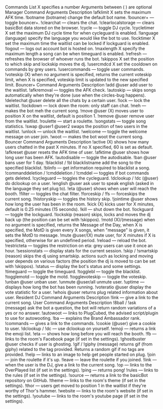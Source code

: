 Commands List
X specifies a number
Arguments between ( ) are optional
Manager
Command	Arguments	Description
!afklimit	X	sets the maximum AFK time.
!botname	(botname)	change the default bot name.
!bouncer+	—	toggle bouncer+.
!clearchat	—	clears the chat.
!clearlocalstorage	—	clears basicBot data stored on the browser.
!cycle	—	toggle DJ cycle.
!cycletimer	X	set the maximum DJ cycle time for when cycleguard is enabled.
!language	(language)	specify the language you would like the bot to use.
!locktimer	X	set the maximum time the waitlist can be locked if lockguard is enabled.
!logout	—	logs out account bot is hosted on.
!maxlength	X	specify the maximum length a song can be when timeguard is enabled.
!refresh	—	refreshes the browser of whoever runs the bot.
!skippos	X	set the position to which skip and lockskip moves the dj.
!usercmdcd	X	set the cooldown on commands by grey users.
!usercommands	—	toggle user commands.
!voteskip	(X)	when no argument is specified, returns the current voteskip limit, when X is specified, voteskip limit is updated to the new specified limit.
Bouncer+
Command	Arguments	Description
!add	@user	add user to the waitlist.
!afkremoval	—	toggles the AFK check.
!autoskip	—	skips songs automatically when they're done (use when the circles-bug happens).
!deletechat	@user	delete all the chats by a certain user.
!lock	—	lock the waitlist.
!lockdown	—	lock down the room: only staff can chat.
!meh	—	makes the bot meh the current song.
!move	@user (X)	moves user to position X on the waitlist, default is position 1.
!remove	@user	remove user from the waitlist.
!roulette	—	start a roulette.
!songstats	—	toggle song statistics.
!swap	@user1 @user2	swaps the position of two users in the waitlist.
!unlock	—	unlock the waitlist.
!welcome	—	toggle the welcome message on user join.
!woot	—	makes the bot woot the current song.
Bouncer
Command	Arguments	Description
!active	(X)	shows how many users chatted in the past X minutes. If no X specified, 60 is set as default.
!afkreset	@user	resets the AFK time of user.
!afktime	@user	shows how long user has been AFK.
!autodisable	—	toggle the autodisable.
!ban	@user	bans user for 1 day.
!blacklist / !bl	blacklistname	add the song to the specified blacklist.
!blinfo	—	get information required to blacklist a song.
!commanddeletion / !cmddeletion / !cmddel	—	toggles if bot commands gets deleted.
!cycleguard	—	toggles the cycleguard.
!dclookup / !dc	(@user)	do dclookup on a user.
!english	@user	ask user to speak english (asked in the language they set plug to).
!eta	(@user)	shows when user will reach the booth.
!filter	—	toggles the chat filter.
!forceskip / !fs	—	forceskips the current song.
!historyskip	—	toggles the history skip.
!jointime	@user	shows how long the user has been in the room.
!kick	(X)	kicks user for X minutes, default is 0.25 minutes (15 seconds).
!kill	—	shut down the bot.
!lockguard	—	toggle the lockguard.
!lockskip	(reason)	skips, locks and moves the dj back up (the position can be set with !skippos).
!motd	(X)/(message)	when no argument is specified, returns the Message of the Day, when X is specified, the MotD is given every X songs, when "message" is given, it sets the MotD to message.
!mute	@user/(X)	mute user, for X minutes if X is specified, otherwise for an undefined period.
!reload	—	reload the bot.
!restricteta	—	toggles the restriction on eta: grey users can use it once an hour.
!sessionstats	—	display stats for the current session.
!skip / !smartskip	(reason)	skips the dj using smartskip. actions such as locking and moving user depends on various factors (the position the dj is moved to can be set with !skippos).
!status	—	display the bot's status and some settings.
!timeguard	—	toggle the timeguard.
!togglebl	—	toggle the blacklist.
!togglemotd	—	toggle the motd.
!togglevoteskip	—	toggle the voteskip.
!unban	@user	unban user.
!unmute	@user/all	unmute user.
!uptime	—	displays how long the bot has been running.
!voteratio	@user	display the vote statistic for a user.
!whois	@user	returns plug related information about user.
Resident DJ
Command	Arguments	Description
!link	—	give a link to the current song.
User
Command	Arguments	Description
!8ball / !ask	(message)	ask the bot a question, the bot will return random variations of a yes or no answer.
!autowoot	—	links to PlugCubed, the advised script/plugin to use for autowooting.
!ba	—	explains the Brand Ambassador rank.
!commands	—	gives a link to the commands.
!cookie	(@user)	give a cookie to user.
!dclookup / !dc	—	use dclookup on yourself.
!emoji	—	returns a link the emoji list.
!eta	—	shows how long before you will reach the booth.
!fb	—	links to the room's Facebook page (if set in the settings).
!ghostbuster	@user	checks if user is ghosting.
!gif / !giphy	(message)	returns gif (from giphy) related to the tag provided. Returns a random gif if no tags are provided.
!help	—	links to an image to help get people started on plug.
!join	—	join the roulette if it's up.
!leave	—	leave the roulette if you joined.
!link	—	when the user is the DJ, give a link to the current song.
!op	—	links to the OverPlayed list (if set in the settings).
!ping	—	returns pong!
!rules	—	links to the rules (if set in the settings).
!source	—	returns a link to the basicBot repository on GitHub.
!theme	—	links to the room's theme (if set in the settings).
!thor	—	users get moved to position 1 in the waitlist if they're worthy of Thor's hammer.
!website	—	links to the room's website (if set in the settings).
!youtube	—	links to the room's youtube page (if set in the settings).
